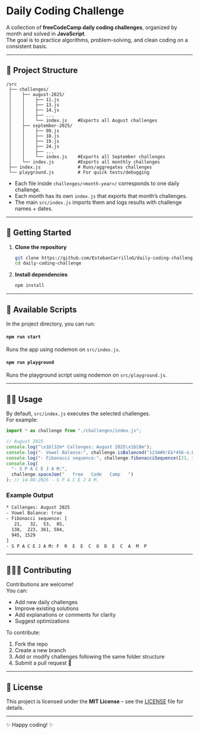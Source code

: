 # Daily Coding Challenge

A collection of **freeCodeCamp daily coding challenges**, organized by month and solved in **JavaScript**.  
The goal is to practice algorithms, problem-solving, and clean coding on a consistent basis.

---

## 📂 Project Structure

```
/src
 ├── challenges/
 │    ├── august-2025/
 |    │    ├── 11.js
 │    │    ├── 13.js
 │    │    ├── 14.js
 │    │    ├── ...
 │    │    └── index.js    #Exports all August challenges
 │    ├── september-2025/
 │    │    ├── 09.js
 │    │    ├── 18.js
 │    │    ├── 19.js
 │    │    ├── 24.js
 │    │    ├── ...
 │    │    └── index.js    #Exports all September challenges
 │    └── index.js         #Exports all monthly challenges
 ├── index.js              # Runs/aggregates challenges
 └── playground.js         # For quick tests/debugging
```

- Each file inside `challenges/<month-year>/` corresponds to one daily challenge.
- Each month has its own `index.js` that exports that month’s challenges.
- The main `src/index.js` imports them and logs results with challenge names + dates.

---

## 🚀 Getting Started

1. **Clone the repository**

   ```bash
   git clone https://github.com/EstebanCarrilloG/daily-coding-challenge.git
   cd daily-coding-challenge
   ```

2. **Install dependencies**
   ```bash
   npm install
   ```

---

## 📜 **Available Scripts**

In the project directory, you can run:

#### `npm run start`

Runs the app using nodemon on `src/index.js`.

#### `npm run playground`

Runs the playground script using nodemon on `src/playground.js`.

---

## 🧑‍💻 Usage

By default, `src/index.js` executes the selected challenges.  
For example:

```js
import * as challenge from "./challenges/index.js";

// August 2025
console.log("\x1b[32m* Callenges: August 2025\x1b[0m");
console.log("- Vowel Balance:", challenge.isBalanced("123A#b!E&*456-o.U")); // 11-08-2025 - Vowel balance.
console.log("- Fibonacci sequence:", challenge.fibonacciSequence([21, 32], 10)); // 13-08-2025 - Fibonacci sequence.
console.log(
  "- S P A C E J A M:",
  challenge.spaceJam("   free   Code   Camp   ")
); // 14-08-2025 - S P A C E J A M.
```

### Example Output

```bash
* Callenges: August 2025
- Vowel Balance: true
- Fibonacci sequence: [
   21,   32,  53,  85,
  138,  223, 361, 584,
  945, 1529
]
- S P A C E J A M: F  R  E  E  C  O  D  E  C  A  M  P
```

---

## 🧑‍🤝‍🧑 Contributing

Contributions are welcome!  
You can:

- Add new daily challenges
- Improve existing solutions
- Add explanations or comments for clarity
- Suggest optimizations

To contribute:

1. Fork the repo
2. Create a new branch
3. Add or modify challenges following the same folder structure
4. Submit a pull request 🚀

---

## 📜 License

This project is licensed under the **MIT License** – see the [LICENSE](LICENSE) file for details.

---

✨ Happy coding! ✨
